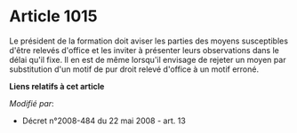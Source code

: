 # Article 1015

Le président de la formation doit aviser les parties des moyens susceptibles d'être relevés d'office et les inviter à
présenter leurs observations dans le délai qu'il fixe. Il en est de même lorsqu'il envisage de rejeter un moyen par
substitution d'un motif de pur droit relevé d'office à un motif erroné.

**Liens relatifs à cet article**

_Modifié par_:

  - Décret n°2008-484 du 22 mai 2008 - art. 13
